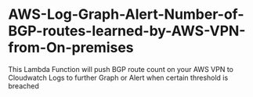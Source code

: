 # AWS-Log-Graph-Alert-Number-of-BGP-routes-learned-by-AWS-VPN-from-On-premises
This Lambda Function will push BGP route count on your AWS VPN to Cloudwatch Logs to further Graph or Alert when certain threshold is breached

